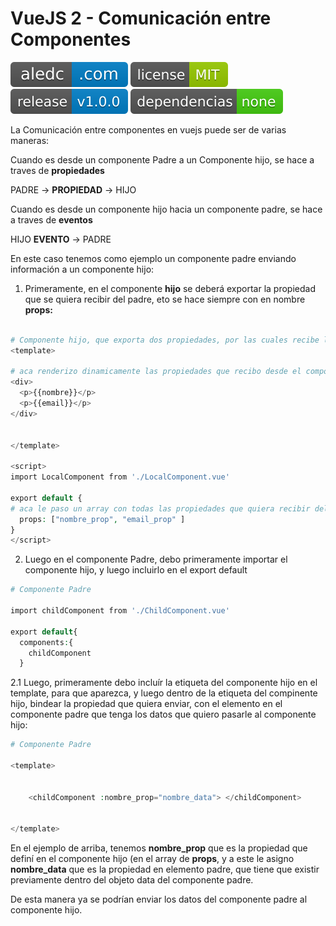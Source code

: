 # VueJS 2 - Comunicación entre Componentes

[![aledc.com](https://github.com/aledc7/Scrum-Certification/blob/master/recursos/aledc.com.svg)](https://aledc.com)
[![License](https://github.com/aledc7/Scrum-Certification/blob/master/recursos/mit-license.svg)](https://aledc.com)
[![GitHub release](https://github.com/aledc7/Scrum-Certification/blob/master/recursos/release.svg)](https://aledc.com)
[![Dependencies](https://github.com/aledc7/Scrum-Certification/blob/master/recursos/dependencias-none.svg)](https://aledc.com)


La Comunicación entre componentes en vuejs puede ser de varias maneras:  


Cuando es desde un componente Padre a un Componente hijo, se hace a traves de __propiedades__  

PADRE -> __PROPIEDAD__ -> HIJO

Cuando es desde un componente hijo hacia un componente padre, se hace a traves de __eventos__ 

HIJO __EVENTO__ -> PADRE


En este caso tenemos como ejemplo un componente padre enviando información a un componente hijo:


1. Primeramente, en el componente __hijo__ se deberá exportar la propiedad que se quiera recibir del padre, eto se hace siempre con en nombre __props:__   


```php

# Componente hijo, que exporta dos propiedades, por las cuales recibe la data del componente padre.
<template>

# aca renderizo dinamicamente las propiedades que recibo desde el componente padre.  
<div>
  <p>{{nombre}}</p>
  <p>{{email}}</p>  
</div>


</template>

<script>
import LocalComponent from './LocalComponent.vue'

export default {
# aca le paso un array con todas las propiedades que quiera recibir del componente padre.
  props: ["nombre_prop", "email_prop" ]
}
</script>


````


2. Luego en el componente Padre, debo primeramente importar el componente hijo, y luego incluirlo en el export default
```php
# Componente Padre

import childComponent from './ChildComponent.vue'

export default{
  components:{
    childComponent
  }    
````
2.1 Luego, primeramente debo incluír la etiqueta del componente hijo en el template, para que aparezca, y luego dentro de la etiqueta del compinente hijo, bindear la propiedad que quiera enviar, con el elemento en el componente padre que tenga los datos que quiero pasarle al componente hijo:
```php
# Componente Padre

<template>

    
    <childComponent :nombre_prop="nombre_data"> </childComponent>


</template>

````

En el ejemplo de arriba, tenemos __nombre_prop__ que es la propiedad que definí en el componente hijo (en el array de __props__,  y a este le asigno __nombre_data__ que es la propiedad en elemento padre, que tiene que existir previamente dentro del objeto data del componente padre.


De esta manera ya se podrían enviar los datos del componente padre al componente hijo.










